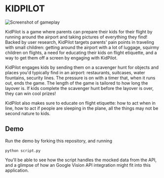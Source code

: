 # KIDPILOT
![Screenshot of gameplay](http://i.imgur.com/iQX5wi3.png)

KidPilot is a game where parents can prepare their kids for their flight by running around the airport and taking pictures of everything they find! Backed by user research, KidPilot targets parents' pain points in traveling with small children: getting around the airport with a lot of luggage, squirmy children on flights, a need for educating their kids on flight etiquette, and a way to get them off a screen by engaging with KidPilot.

KidPilot engages kids by sending them on a scavenger hunt for objects and places you'd typically find in an airport: restaurants, suitcases, water fountains, security lines. The pressure is on with a timer that, when it runs out, ends the game. The length of the game is tailored to how long the layover is. If kids complete the scavenger hunt before the layover is over, they can win cool prizes!

KidPilot also makes sure to educate on flight etiquette: how to act when in line, how to act if people are sleeping in the plane, all the things may not be second nature to kids.

## Demo
Run the demo by forking this repository, and running <br><br>
`python script.py`

You'll be able to see how the script handles the mocked data from the API, and a glimpse of how an Google Vision API integration might fit into this application.
